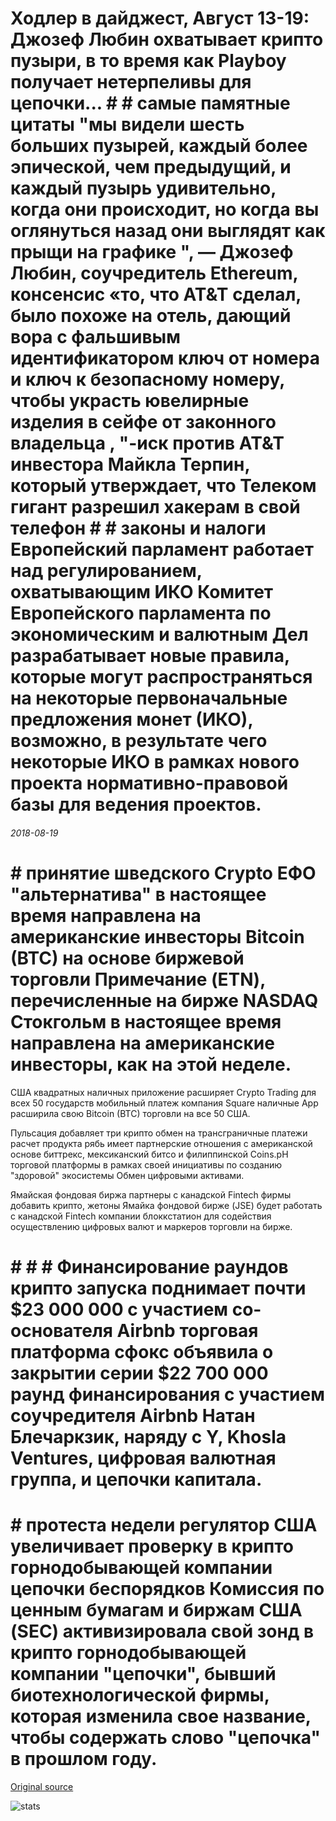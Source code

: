 # Ходлер в дайджест, Август 13-19: Джозеф Любин охватывает крипто пузыри, в то время как Playboy получает нетерпеливы для цепочки... # # самые памятные цитаты "мы видели шесть больших пузырей, каждый более эпической, чем предыдущий, и каждый пузырь удивительно, когда они происходит, но когда вы оглянуться назад они выглядят как прыщи на графике ", — Джозеф Любин, соучредитель Ethereum, консенсис «то, что AT&T сделал, было похоже на отель, дающий вора с фальшивым идентификатором ключ от номера и ключ к безопасному номеру, чтобы украсть ювелирные изделия в сейфе от законного владельца , "-иск против AT&T инвестора Майкла Терпин, который утверждает, что Телеком гигант разрешил хакерам в свой телефон # # законы и налоги Европейский парламент работает над регулированием, охватывающим ИКО Комитет Европейского парламента по экономическим и валютным Дел разрабатывает новые правила, которые могут распространяться на некоторые первоначальные предложения монет (ИКО), возможно, в результате чего некоторые ИКО в рамках нового проекта нормативно-правовой базы для ведения проектов.

###### 2018-08-19

# # принятие шведского Crypto ЕФО "альтернатива" в настоящее время направлена на американские инвесторы Bitcoin (BTC) на основе биржевой торговли Примечание (ETN), перечисленные на бирже NASDAQ Стокгольм в настоящее время направлена на американские инвесторы, как на этой неделе.

США квадратных наличных приложение расширяет Crypto Trading для всех 50 государств мобильный платеж компания Square наличные App расширила свою Bitcoin (BTC) торговли на все 50 США.

Пульсация добавляет три крипто обмен на трансграничные платежи расчет продукта рябь имеет партнерские отношения с американской основе биттрекс, мексиканский битсо и филиппинской Coins.pH торговой платформы в рамках своей инициативы по созданию "здоровой" экосистемы Обмен цифровыми активами.

Ямайская фондовая биржа партнеры с канадской Fintech фирмы добавить крипто, жетоны Ямайка фондовой бирже (JSE) будет работать с канадской Fintech компании блоккстатион для содействия осуществлению цифровых валют и маркеров торговли на бирже.

# # # # Финансирование раундов крипто запуска поднимает почти $23 000 000 с участием со-основателя Airbnb торговая платформа сфокс объявила о закрытии серии $22 700 000 раунд финансирования с участием соучредителя Airbnb Натан Блечаркзик, наряду с Y, Khosla Ventures, цифровая валютная группа, и цепочки капитала.

# # протеста недели регулятор США увеличивает проверку в крипто горнодобывающей компании цепочки беспорядков Комиссия по ценным бумагам и биржам США (SEC) активизировала свой зонд в крипто горнодобывающей компании "цепочки", бывший биотехнологической фирмы, которая изменила свое название, чтобы содержать слово "цепочка" в прошлом году.

[Original source](https://cointelegraph.com/news/hodlers-digest-august-13-19-joseph-lubin-embraces-crypto-bubbles-while-playboy-gets-impatient-for-blockchain)

![stats](https://c.statcounter.com/11760860/0/a89fa40b/1/ "stats")